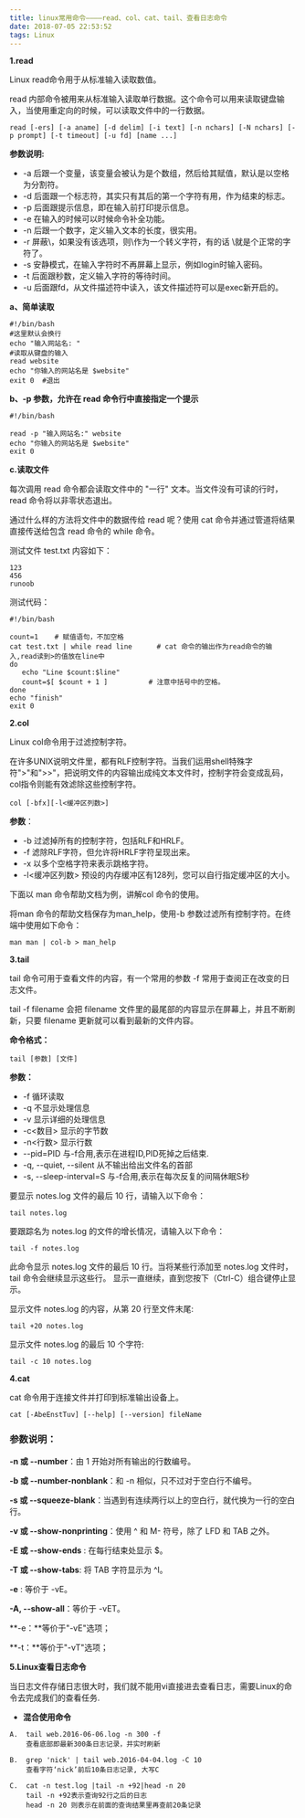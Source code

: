```yaml
---
title: linux常用命令————read、col、cat、tail、查看日志命令
date: 2018-07-05 22:53:52
tags: Linux
---
```


**1.read**

Linux read命令用于从标准输入读取数值。

read 内部命令被用来从标准输入读取单行数据。这个命令可以用来读取键盘输入，当使用重定向的时候，可以读取文件中的一行数据。

```
read [-ers] [-a aname] [-d delim] [-i text] [-n nchars] [-N nchars] [-p prompt] [-t timeout] [-u fd] [name ...]
```

<!-- more--> 	

**参数说明:**

- -a 后跟一个变量，该变量会被认为是个数组，然后给其赋值，默认是以空格为分割符。
- -d 后面跟一个标志符，其实只有其后的第一个字符有用，作为结束的标志。
- -p 后面跟提示信息，即在输入前打印提示信息。
- -e 在输入的时候可以时候命令补全功能。
- -n 后跟一个数字，定义输入文本的长度，很实用。
- -r 屏蔽\，如果没有该选项，则\作为一个转义字符，有的话 \就是个正常的字符了。
- -s 安静模式，在输入字符时不再屏幕上显示，例如login时输入密码。
- -t 后面跟秒数，定义输入字符的等待时间。
- -u 后面跟fd，从文件描述符中读入，该文件描述符可以是exec新开启的。

**a、简单读取**

```
#!/bin/bash
#这里默认会换行  
echo "输入网站名: "  
#读取从键盘的输入  
read website  
echo "你输入的网站名是 $website"  
exit 0  #退出
```

**b、-p 参数，允许在 read 命令行中直接指定一个提示**

```
#!/bin/bash

read -p "输入网站名:" website
echo "你输入的网站名是 $website" 
exit 0
```

**c.读取文件**

每次调用 read 命令都会读取文件中的 "一行" 文本。当文件没有可读的行时，read 命令将以非零状态退出。

通过什么样的方法将文件中的数据传给 read 呢？使用 cat 命令并通过管道将结果直接传送给包含 read 命令的 while 命令。

测试文件 test.txt 内容如下：

```
123
456
runoob
```

测试代码：

```
#!/bin/bash
  
count=1    # 赋值语句，不加空格
cat test.txt | while read line      # cat 命令的输出作为read命令的输入,read读到>的值放在line中
do
   echo "Line $count:$line"
   count=$[ $count + 1 ]          # 注意中括号中的空格。
done
echo "finish"
exit 0
```

**2.col**

Linux col命令用于过滤控制字符。

在许多UNIX说明文件里，都有RLF控制字符。当我们运用shell特殊字符">"和">>"，把说明文件的内容输出成纯文本文件时，控制字符会变成乱码，col指令则能有效滤除这些控制字符。

```
col [-bfx][-l<缓冲区列数>] 
```

**参数**：

- -b 过滤掉所有的控制字符，包括RLF和HRLF。
- -f 滤除RLF字符，但允许将HRLF字符呈现出来。
- -x 以多个空格字符来表示跳格字符。
- -l<缓冲区列数> 预设的内存缓冲区有128列，您可以自行指定缓冲区的大小。

 下面以 man 命令帮助文档为例，讲解col 命令的使用。

将man 命令的帮助文档保存为man_help，使用-b 参数过滤所有控制字符。在终端中使用如下命令：

```
man man | col-b > man_help  
```

**3.tail**

tail 命令可用于查看文件的内容，有一个常用的参数 -f 常用于查阅正在改变的日志文件。

tail -f filename 会把 filename 文件里的最尾部的内容显示在屏幕上，并且不断刷新，只要 filename 更新就可以看到最新的文件内容。

**命令格式：**

```
tail [参数] [文件]  
```

**参数：**

- -f 循环读取
- -q 不显示处理信息
- -v 显示详细的处理信息
- -c<数目> 显示的字节数
- -n<行数> 显示行数
- --pid=PID 与-f合用,表示在进程ID,PID死掉之后结束.
- -q, --quiet, --silent 从不输出给出文件名的首部
- -s, --sleep-interval=S 与-f合用,表示在每次反复的间隔休眠S秒

 要显示 notes.log 文件的最后 10 行，请输入以下命令：

```
tail notes.log
```

要跟踪名为 notes.log 的文件的增长情况，请输入以下命令：

```
tail -f notes.log
```

此命令显示 notes.log 文件的最后 10 行。当将某些行添加至 notes.log 文件时，tail 命令会继续显示这些行。 显示一直继续，直到您按下（Ctrl-C）组合键停止显示。

显示文件 notes.log 的内容，从第 20 行至文件末尾:

```
tail +20 notes.log
```

显示文件 notes.log 的最后 10 个字符:

```
tail -c 10 notes.log
```

**4.cat**

cat 命令用于连接文件并打印到标准输出设备上。

```
cat [-AbeEnstTuv] [--help] [--version] fileName
```

### 参数说明：

**-n 或 --number**：由 1 开始对所有输出的行数编号。

**-b 或 --number-nonblank**：和 -n 相似，只不过对于空白行不编号。

**-s 或 --squeeze-blank**：当遇到有连续两行以上的空白行，就代换为一行的空白行。

**-v 或 --show-nonprinting**：使用 ^ 和 M- 符号，除了 LFD 和 TAB 之外。

**-E 或 --show-ends** : 在每行结束处显示 $。

**-T 或 --show-tabs**: 将 TAB 字符显示为 ^I。

**-e** : 等价于 -vE。

**-A, --show-all**：等价于 -vET。

**-e：**等价于"-vE"选项；

**-t：**等价于"-vT"选项；

**5.Linux查看日志命令**

当日志文件存储日志很大时，我们就不能用vi直接进去查看日志，需要Linux的命令去完成我们的查看任务.

- **混合使用命令**

```
A.  tail web.2016-06-06.log -n 300 -f  
    查看底部即最新300条日志记录，并实时刷新      

B.  grep 'nick' | tail web.2016-04-04.log -C 10   
    查看字符‘nick’前后10条日志记录, 大写C  

C.  cat -n test.log |tail -n +92|head -n 20  
    tail -n +92表示查询92行之后的日志  
    head -n 20 则表示在前面的查询结果里再查前20条记录  
```